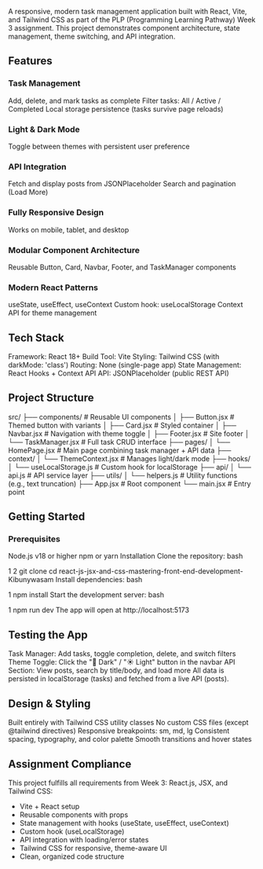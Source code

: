 
A responsive, modern task management application built with React, Vite, and Tailwind CSS as part of the PLP (Programming Learning Pathway) Week 3 assignment. This project demonstrates component architecture, state management, theme switching, and API integration.

## Features
### Task Management
Add, delete, and mark tasks as complete
Filter tasks: All / Active / Completed
Local storage persistence (tasks survive page reloads)
### Light & Dark Mode
Toggle between themes with persistent user preference
### API Integration
Fetch and display posts from JSONPlaceholder
Search and pagination (Load More)
### Fully Responsive Design
Works on mobile, tablet, and desktop
### Modular Component Architecture
Reusable Button, Card, Navbar, Footer, and TaskManager components
### Modern React Patterns
useState, useEffect, useContext
Custom hook: useLocalStorage
Context API for theme management

## Tech Stack
Framework: React 18+
Build Tool: Vite
Styling: Tailwind CSS (with darkMode: 'class')
Routing: None (single-page app)
State Management: React Hooks + Context API
API: JSONPlaceholder (public REST API)

## Project Structure

src/
├── components/       # Reusable UI components
│   ├── Button.jsx    # Themed button with variants
│   ├── Card.jsx      # Styled container
│   ├── Navbar.jsx    # Navigation with theme toggle
│   ├── Footer.jsx    # Site footer
│   └── TaskManager.jsx # Full task CRUD interface
├── pages/
│   └── HomePage.jsx  # Main page combining task manager + API data
├── context/
│   └── ThemeContext.jsx # Manages light/dark mode
├── hooks/
│   └── useLocalStorage.js # Custom hook for localStorage
├── api/
│   └── api.js        # API service layer
├── utils/
│   └── helpers.js    # Utility functions (e.g., text truncation)
├── App.jsx           # Root component
└── main.jsx          # Entry point
## Getting Started

### Prerequisites
Node.js v18 or higher
npm or yarn
Installation
Clone the repository:
bash


1
2
git clone <your-github-repo-url>
cd react-js-jsx-and-css-mastering-front-end-development-Kibunywasam
Install dependencies:
bash


1
npm install
Start the development server:
bash


1
npm run dev
The app will open at http://localhost:5173 

## Testing the App
Task Manager: Add tasks, toggle completion, delete, and switch filters
Theme Toggle: Click the "🌙 Dark" / "☀️ Light" button in the navbar
API Section: View posts, search by title/body, and load more
All data is persisted in localStorage (tasks) and fetched from a live API (posts).

## Design & Styling
Built entirely with Tailwind CSS utility classes
No custom CSS files (except @tailwind directives)
Responsive breakpoints: sm, md, lg
Consistent spacing, typography, and color palette
Smooth transitions and hover states

## Assignment Compliance
This project fulfills all requirements from Week 3: React.js, JSX, and Tailwind CSS:

- Vite + React setup
- Reusable components with props
- State management with hooks (useState, useEffect, useContext)
- Custom hook (useLocalStorage)
- API integration with loading/error states
- Tailwind CSS for responsive, theme-aware UI
- Clean, organized code structure